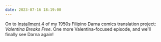 ```yaml
---
date: 2023-07-16 18:19:00
---
```


On to [Installment 4](https://multoghost.wordpress.com/2023/07/16/1950s-darna-valentina-breaks-free/) of my 1950s Filipino Darna comics translation project: *Valentina Breaks Free*. One more Valentina-focused episode, and we'll finally see Darna again!
